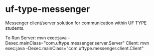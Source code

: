 # uf-type-messenger
Messenger client/server solution for communication within UF TYPE students.

To Run
Server: mvn exec:java -Dexec.mainClass="com.uftype.messenger.server.Server"
Client: mvn exec:java -Dexec.mainClass="com.uftype.messenger.client.Client"
